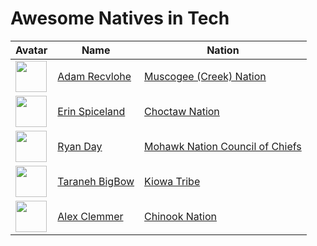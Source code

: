 # Awesome Natives in Tech

| Avatar                                                                                 | Name                                           | Nation                                                          |
| -------------------------------------------------------------------------------------- | ---------------------------------------------- | --------------------------------------------------------------- |
| <img src="https://avatars3.githubusercontent.com/u/9747933?v=4" width=50 height=50 />  | [Adam Recvlohe](https://github.com/arecvlohe)  | [Muscogee (Creek) Nation](https://www.mcn-nsn.gov/)             |
| <img src="https://avatars3.githubusercontent.com/u/467627?v=4" width=50 height=50/>    | [Erin Spiceland](https://github.com/erinspice) | [Choctaw Nation](https://www.choctawnation.com/)                |
| <img src="https://avatars2.githubusercontent.com/u/119903?v=4" width=50 height=50 />   | [Ryan Day](https://github.com/soldair)         | [Mohawk Nation Council of Chiefs](http://www.mohawknation.org/) |
| <img src="https://avatars2.githubusercontent.com/u/16637207?v=4" width=50 height=50 /> | [Taraneh BigBow](https://github.com/tarzioo)   | [Kiowa Tribe](https://kiowatribe.org/)                          |
| <img  src="https://avatars1.githubusercontent.com/u/1409156?v=4" width=50 heigth=50 /> | [Alex Clemmer](https://github.com/hausdorff)   | [Chinook Nation](www.chinooknation.org/)                        |
